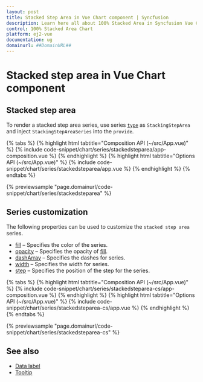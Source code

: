 ```yaml
---
layout: post
title: Stacked Step Area in Vue Chart component | Syncfusion
description: Learn here all about 100% Stacked Area in Syncfusion Vue Chart component of Syncfusion Essential JS 2 and more.
control: 100% Stacked Area Chart
platform: ej2-vue
documentation: ug
domainurl: ##DomainURL##
---
```


# Stacked step area in Vue Chart component

## Stacked step area

To render a stacked step area series, use series [`type`](https://ej2.syncfusion.com/vue/documentation/api/chart/series/#type) as `StackingStepArea` and inject `StackingStepAreaSeries`  into the `provide`.

{% tabs %}
{% highlight html tabtitle="Composition API (~/src/App.vue)" %}
{% include code-snippet/chart/series/stackedsteparea/app-composition.vue %}
{% endhighlight %}
{% highlight html tabtitle="Options API (~/src/App.vue)" %}
{% include code-snippet/chart/series/stackedsteparea/app.vue %}
{% endhighlight %}
{% endtabs %}
        
{% previewsample "page.domainurl/code-snippet/chart/series/stackedsteparea" %}

## Series customization

The following properties can be used to customize the `stacked step area` series.

* [fill](https://ej2.syncfusion.com/vue/documentation/api/chart/seriesModel/#fill) – Specifies the color of the series.
* [opacity](https://ej2.syncfusion.com/vue/documentation/api/chart/seriesModel/#opacity) – Specifies the opacity of [fill](https://ej2.syncfusion.com/vue/documentation/api/chart/seriesModel/#fill).
* [dashArray](https://ej2.syncfusion.com/vue/documentation/api/chart/seriesModel/#dasharray) – Specifies the dashes for series.
* [width](https://ej2.syncfusion.com/vue/documentation/api/chart/seriesModel/#width) – Specifies the width for series.
* [step](https://ej2.syncfusion.com/vue/documentation/api/chart/seriesModel/#step) – Specifies the position of the step for the series.

{% tabs %}
{% highlight html tabtitle="Composition API (~/src/App.vue)" %}
{% include code-snippet/chart/series/stackedsteparea-cs/app-composition.vue %}
{% endhighlight %}
{% highlight html tabtitle="Options API (~/src/App.vue)" %}
{% include code-snippet/chart/series/stackedsteparea-cs/app.vue %}
{% endhighlight %}
{% endtabs %}
        
{% previewsample "page.domainurl/code-snippet/chart/series/stackedsteparea-cs" %}

## See also

* [Data label](../data-labels/)
* [Tooltip](../tool-tip/)